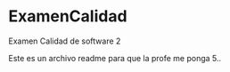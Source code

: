 # ExamenCalidad
Examen Calidad de software 2

Este es un archivo readme para que la profe me ponga 5..
